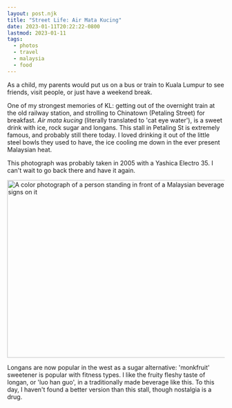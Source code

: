 ```yaml
---
layout: post.njk
title: "Street Life: Air Mata Kucing"
date: 2023-01-11T20:22:22-0800
lastmod: 2023-01-11
tags: 
  - photos
  - travel
  - malaysia
  - food
---
```

As a child, my parents would put us on a bus or train to Kuala Lumpur to see friends, visit people, or just have a weekend break.

One of my strongest memories of KL: getting out of the overnight train at the old railway station, and strolling to Chinatown (Petaling Street) for breakfast. *Air mata kucing* (literally translated to 'cat eye water'), is a sweet drink with ice, rock sugar and longans. This stall in Petaling St is extremely famous, and probably still there today. I loved drinking it out of the little steel bowls they used to have, the ice cooling me down in the ever present Malaysian heat.

This photograph was probably taken in 2005 with a Yashica Electro 35. I can't wait to go back there and have it again.

<img src="/img/fbe5d9c402.jpg" width="600" height="411" alt="A color photograph of a person standing in front of a Malaysian beverage stall with signs on it" />

Longans are now popular in the west as a sugar alternative: 'monkfruit' sweetener is popular with fitness types. I like the fruity fleshy taste of longan, or 'luo han guo', in a traditionally made beverage like this. To this day, I haven't found a better version than this stall, though nostalgia is a drug.
